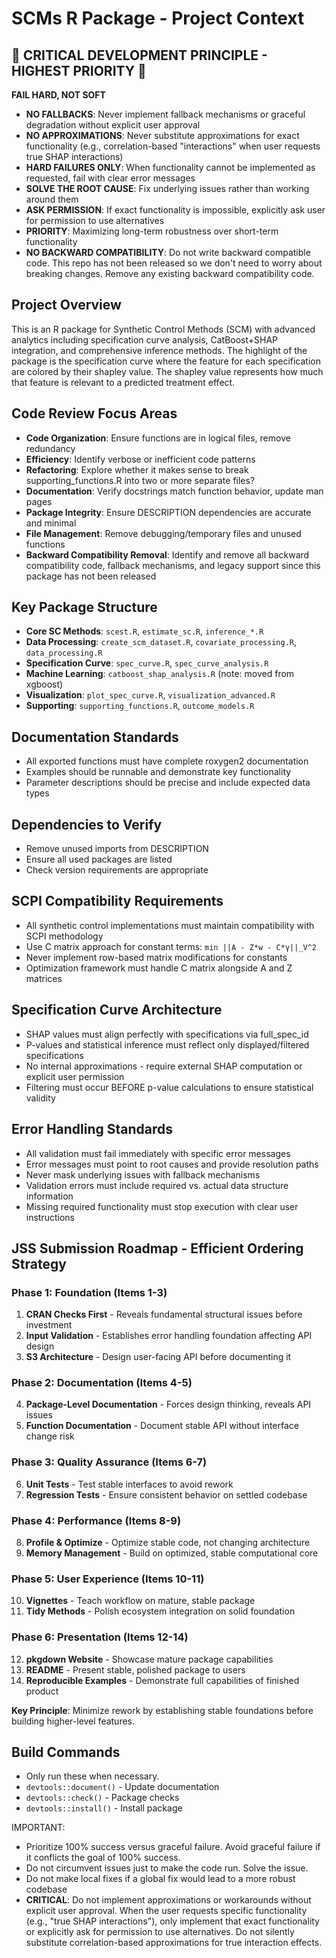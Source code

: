 # SCMs R Package - Project Context

## 🚨 CRITICAL DEVELOPMENT PRINCIPLE - HIGHEST PRIORITY 🚨

**FAIL HARD, NOT SOFT**
- **NO FALLBACKS**: Never implement fallback mechanisms or graceful degradation without explicit user approval
- **NO APPROXIMATIONS**: Never substitute approximations for exact functionality (e.g., correlation-based "interactions" when user requests true SHAP interactions)
- **HARD FAILURES ONLY**: When functionality cannot be implemented as requested, fail with clear error messages
- **SOLVE THE ROOT CAUSE**: Fix underlying issues rather than working around them
- **ASK PERMISSION**: If exact functionality is impossible, explicitly ask user for permission to use alternatives
- **PRIORITY**: Maximizing long-term robustness over short-term functionality
- **NO BACKWARD COMPATIBILITY**: Do not write backward compatible code. This repo has not been released so we don't need to worry about breaking changes. Remove any existing backward compatibility code.

## Project Overview
This is an R package for Synthetic Control Methods (SCM) with advanced analytics including specification curve analysis, CatBoost+SHAP integration, and comprehensive inference methods.
The highlight of the package is the specification curve where the feature for each specification are colored by their shapley value. 
The shapley value represents how much that feature is relevant to a predicted treatment effect.

## Code Review Focus Areas
- **Code Organization**: Ensure functions are in logical files, remove redundancy
- **Efficiency**: Identify verbose or inefficient code patterns
- **Refactoring**: Explore whether it makes sense to break supporting_functions.R into two or more separate files?
- **Documentation**: Verify docstrings match function behavior, update man pages
- **Package Integrity**: Ensure DESCRIPTION dependencies are accurate and minimal
- **File Management**: Remove debugging/temporary files and unused functions
- **Backward Compatibility Removal**: Identify and remove all backward compatibility code, fallback mechanisms, and legacy support since this package has not been released

## Key Package Structure
- **Core SC Methods**: `scest.R`, `estimate_sc.R`, `inference_*.R`
- **Data Processing**: `create_scm_dataset.R`, `covariate_processing.R`, `data_processing.R`
- **Specification Curve**: `spec_curve.R`, `spec_curve_analysis.R`
- **Machine Learning**: `catboost_shap_analysis.R` (note: moved from xgboost)
- **Visualization**: `plot_spec_curve.R`, `visualization_advanced.R`
- **Supporting**: `supporting_functions.R`, `outcome_models.R`

## Documentation Standards
- All exported functions must have complete roxygen2 documentation
- Examples should be runnable and demonstrate key functionality
- Parameter descriptions should be precise and include expected data types

## Dependencies to Verify
- Remove unused imports from DESCRIPTION
- Ensure all used packages are listed
- Check version requirements are appropriate

## SCPI Compatibility Requirements
- All synthetic control implementations must maintain compatibility with SCPI methodology
- Use C matrix approach for constant terms: `min ||A - Z*w - C*γ||_V^2` 
- Never implement row-based matrix modifications for constants
- Optimization framework must handle C matrix alongside A and Z matrices

## Specification Curve Architecture
- SHAP values must align perfectly with specifications via full_spec_id
- P-values and statistical inference must reflect only displayed/filtered specifications
- No internal approximations - require external SHAP computation or explicit user permission
- Filtering must occur BEFORE p-value calculations to ensure statistical validity

## Error Handling Standards
- All validation must fail immediately with specific error messages
- Error messages must point to root causes and provide resolution paths
- Never mask underlying issues with fallback mechanisms
- Validation errors must include required vs. actual data structure information
- Missing required functionality must stop execution with clear user instructions

## JSS Submission Roadmap - Efficient Ordering Strategy

### Phase 1: Foundation (Items 1-3)
1. **CRAN Checks First** - Reveals fundamental structural issues before investment
2. **Input Validation** - Establishes error handling foundation affecting API design  
3. **S3 Architecture** - Design user-facing API before documenting it

### Phase 2: Documentation (Items 4-5)
4. **Package-Level Documentation** - Forces design thinking, reveals API issues
5. **Function Documentation** - Document stable API without interface change risk

### Phase 3: Quality Assurance (Items 6-7)  
6. **Unit Tests** - Test stable interfaces to avoid rework
7. **Regression Tests** - Ensure consistent behavior on settled codebase

### Phase 4: Performance (Items 8-9)
8. **Profile & Optimize** - Optimize stable code, not changing architecture
9. **Memory Management** - Build on optimized, stable computational core

### Phase 5: User Experience (Items 10-11)
10. **Vignettes** - Teach workflow on mature, stable package
11. **Tidy Methods** - Polish ecosystem integration on solid foundation

### Phase 6: Presentation (Items 12-14)
12. **pkgdown Website** - Showcase mature package capabilities
13. **README** - Present stable, polished package to users
14. **Reproducible Examples** - Demonstrate full capabilities of finished product

**Key Principle**: Minimize rework by establishing stable foundations before building higher-level features.

## Build Commands
- Only run these when necessary.
- `devtools::document()` - Update documentation
- `devtools::check()` - Package checks
- `devtools::install()` - Install package

IMPORTANT: 
- Prioritize 100% success versus graceful failure. Avoid graceful failure if it conflicts the goal of 100% success. 
- Do not circumvent issues just to make the code run. Solve the issue.
- Do not make local fixes if a global fix would lead to a more robust codebase
- **CRITICAL**: Do not implement approximations or workarounds without explicit user approval. When the user requests specific functionality (e.g., "true SHAP interactions"), only implement that exact functionality or explicitly ask for permission to use alternatives. Do not silently substitute correlation-based approximations for true interaction effects.


